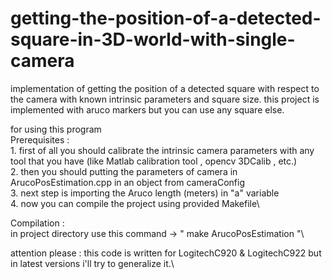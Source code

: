 # getting-the-position-of-a-detected-square-in-3D-world-with-single-camera
implementation of getting the position of a detected square with respect to the camera with known intrinsic parameters and square size. this project is implemented with aruco markers but you can use any square else. 

for using this program\
  Prerequisites : \
    1. first of all you should calibrate the intrinsic camera parameters with any tool that you have (like Matlab calibration tool , opencv 3DCalib , etc.)\
    2. then you should putting the parameters of camera in ArucoPosEstimation.cpp in an object from cameraConfig\
    3. next step is importing the Aruco length (meters) in "a" variable\
    4. now you can compile the project using provided Makefile\

  Compilation :\
    in project directory use this command -> " make ArucoPosEstimation "\
    
attention please : this code is written for LogitechC920 & LogitechC922 but in latest versions i'll try to generalize it.\
